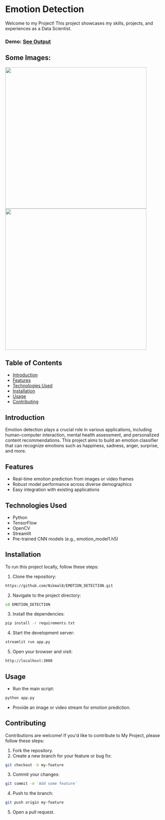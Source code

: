# Emotion Detection
Welcome to my Project! This project showcases my skills, projects, and experiences as a Data Scientist.

### Demo: [See Output](https://github.com/user-attachments/assets/5ad9dc85-21a6-4c30-b34e-bf265e55b49b)
## Some Images:
<img width="450px;" src="https://github.com/user-attachments/assets/182c563b-9723-44db-b128-bf025d0d894a"/>
<img width="450px;" src="https://github.com/user-attachments/assets/ba31f061-3cee-49a3-8e1d-23034ab20771"/>


## Table of Contents
- [Introduction](#introduction)
- [Features](#features)
- [Technologies Used](#technologies-used)
- [Installation](#installation)
- [Usage](#usage)
- [Contributing](#contributing)

## Introduction
Emotion detection plays a crucial role in various applications, including human-computer interaction, mental health assessment, and personalized content recommendations. This project aims to build an emotion classifier that can recognize emotions such as happiness, sadness, anger, surprise, and more.
## Features
- Real-time emotion prediction from images or video frames
- Robust model performance across diverse demographics
- Easy integration with existing applications

## Technologies Used
- Python
- TensorFlow
- OpenCV
- Streamlit
- Pre-trained CNN models (e.g., emotion_model1.h5)

## Installation
To run this project locally, follow these steps:

1. Clone the repository: 
```bash
https://github.com/Nikmal8/EMOTION_DETECTION.git
```
2. Navigate to the project directory: 
```bash
cd EMOTION_DETECTION
```
3. Install the dependencies: 
```bash
pip install -r requirements.txt
```
4. Start the development server: 
```bash
streamlit run app.py
```
5. Open your browser and visit: 
```bash
http://localhost:3000
```

## Usage
- Run the main script:
```bash
python app.py
```

- Provide an image or video stream for emotion prediction.

## Contributing
Contributions are welcome! If you'd like to contribute to My Project, please follow these steps:

1. Fork the repository.
2. Create a new branch for your feature or bug fix: 
```bash
git checkout -b my-feature
```
3. Commit your changes: 
```bash
git commit -m 'Add some feature'
```
4. Push to the branch: 
```bash
git push origin my-feature
```
5. Open a pull request.



